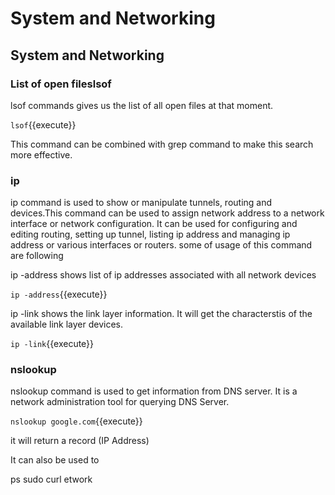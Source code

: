 # System and Networking

## System and Networking

### List of open fileslsof

lsof commands gives us the list of all open files at that moment.

`lsof`{{execute}}

This command can be combined with grep command to make this search more effective.


### ip


ip command is used to show or manipulate tunnels, routing and devices.This command can be used to assign network address to a network interface or network configuration. It can be used for configuring and editing routing, setting up tunnel, listing ip address and managing ip address or various interfaces or routers. 
some of usage of this command are following

ip -address shows list of ip addresses associated with  all network devices

`ip -address`{{execute}}

ip -link shows the link layer information. It will get the characterstis of the available link layer devices.

`ip -link`{{execute}}

### nslookup

nslookup command is used to get information from DNS server. It is a network administration tool for querying DNS Server.

`nslookup google.com`{{execute}}

it will return a record (IP Address)

It can also be used to 



ps
sudo
curl
etwork 